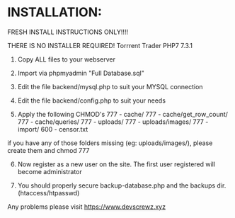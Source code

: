 INSTALLATION:
=============

FRESH INSTALL INSTRUCTIONS ONLY!!!!

THERE IS NO INSTALLER REQUIRED!
Torrrent Trader PHP7 7.3.1
1) Copy ALL files to your webserver

2) Import via phpmyadmin "Full Database.sql"

3) Edit the file backend/mysql.php to suit your MYSQL connection

4) Edit the file backend/config.php to suit your needs

5) Apply the following CHMOD's
777 - cache/
777 - cache/get_row_count/
777 - cache/queries/
777 - uploads/
777 - uploads/images/
777 - import/
600 - censor.txt


if you have any of those folders missing (eg: uploads/images/), please create them and chmod 777

6) Now register as a new user on the site.  The first user registered will become administrator

7) You should properly secure backup-database.php and the backups dir. (htaccess/htpasswd)

Any problems please visit https://www.devscrewz.xyz
